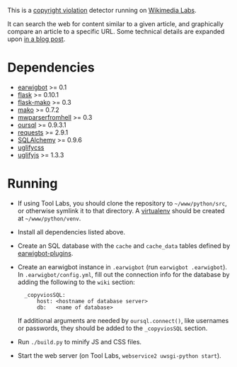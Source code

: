 This is a [copyright violation](https://en.wikipedia.org/wiki/WP:COPYVIO)
detector running on [Wikimedia Labs](https://tools.wmflabs.org/copyvios).

It can search the web for content similar to a given article, and graphically
compare an article to a specific URL. Some technical details are expanded upon
[in a blog post](http://benkurtovic.com/2014/08/20/copyvio-detector.html).

Dependencies
============

* [earwigbot](https://github.com/earwig/earwigbot) >= 0.1
* [flask](http://flask.pocoo.org/) >= 0.10.1
* [flask-mako](https://pythonhosted.org/Flask-Mako/) >= 0.3
* [mako](http://www.makotemplates.org/) >= 0.7.2
* [mwparserfromhell](https://github.com/earwig/mwparserfromhell) >= 0.3
* [oursql](http://packages.python.org/oursql/) >= 0.9.3.1
* [requests](http://python-requests.org/) >= 2.9.1
* [SQLAlchemy](http://sqlalchemy.org/) >= 0.9.6
* [uglifycss](https://github.com/fmarcia/UglifyCSS/)
* [uglifyjs](https://github.com/mishoo/UglifyJS/) >= 1.3.3

Running
=======

- If using Tool Labs, you should clone the repository to `~/www/python/src`, or
  otherwise symlink it to that directory. A
  [virtualenv](http://virtualenv.readthedocs.org/) should be created at
  `~/www/python/venv`.

- Install all dependencies listed above.

- Create an SQL database with the `cache` and `cache_data` tables defined by
  [earwigbot-plugins](https://github.com/earwig/earwigbot-plugins/blob/develop/tasks/schema/afc_copyvios.sql).

- Create an earwigbot instance in `.earwigbot` (run `earwigbot .earwigbot`). In
  `.earwigbot/config.yml`, fill out the connection info for the database by
  adding the following to the `wiki` section:

        _copyviosSQL:
            host: <hostname of database server>
            db:   <name of database>

  If additional arguments are needed by `oursql.connect()`, like usernames or
  passwords, they should be added to the `_copyviosSQL` section.

- Run `./build.py` to minify JS and CSS files.

- Start the web server (on Tool Labs, `webservice2 uwsgi-python start`).
